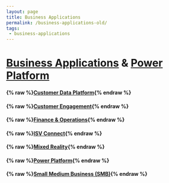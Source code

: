 ```yaml
---
layout: page
title: Business Applications
permalink: /business-applications-old/
tags:
 - business-applications
---
```


# [Business Applications](https://docs.microsoft.com/en-us/dynamics365/) & [Power Platform](https://docs.microsoft.com/en-us/power-platform/)

#### {% raw %}[Customer Data Platform](customer-data-platform){% endraw %}

#### {% raw %}[Customer Engagement](customer-engagement){% endraw %}

#### {% raw %}[Finance & Operations](finance-and-operations){% endraw %}

#### {% raw %}[ISV Connect](isv-connect){% endraw %}

#### {% raw %}[Mixed Reality](mixed-reality){% endraw %}

#### {% raw %}[Power Platform](power-platform){% endraw %}

#### {% raw %}[Small Medium Business (SMB)](small-medium-business-smb){% endraw %}
